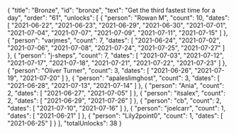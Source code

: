 {
  "title": "Bronze",
  "id": "bronze",
  "text": "Get the third fastest time for a day",
  "order": "61",
  "unlocks": [
    {
      "person": "Rowan M",
      "count": 10,
      "dates": [
        "2021-06-22",
        "2021-06-23",
        "2021-06-29",
        "2021-06-30",
        "2021-07-01",
        "2021-07-04",
        "2021-07-07",
        "2021-07-09",
        "2021-07-11",
        "2021-07-15"
      ]
    },
    {
      "person": "varjmes",
      "count": 7,
      "dates": [
        "2021-06-24",
        "2021-07-02",
        "2021-07-06",
        "2021-07-08",
        "2021-07-24",
        "2021-07-25",
        "2021-07-27"
      ]
    },
    {
      "person": "j-sheps",
      "count": 7,
      "dates": [
        "2021-07-03",
        "2021-07-12",
        "2021-07-17",
        "2021-07-18",
        "2021-07-21",
        "2021-07-22",
        "2021-07-23"
      ]
    },
    {
      "person": "Oliver Turner",
      "count": 3,
      "dates": [
        "2021-06-26",
        "2021-07-19",
        "2021-07-20"
      ]
    },
    {
      "person": "apaleslimghost",
      "count": 3,
      "dates": [
        "2021-06-28",
        "2021-07-13",
        "2021-07-14"
      ]
    },
    {
      "person": "Ania",
      "count": 2,
      "dates": [
        "2021-06-27",
        "2021-07-05"
      ]
    },
    {
      "person": "itsalex",
      "count": 2,
      "dates": [
        "2021-06-29",
        "2021-07-26"
      ]
    },
    {
      "person": "cb",
      "count": 2,
      "dates": [
        "2021-07-10",
        "2021-07-16"
      ]
    },
    {
      "person": "joelcarr",
      "count": 1,
      "dates": [
        "2021-06-21"
      ]
    },
    {
      "person": "Lily2point0",
      "count": 1,
      "dates": [
        "2021-06-25"
      ]
    }
  ],
  "totalUnlocks": 38
}